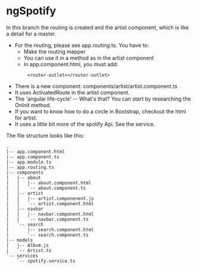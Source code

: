 # ngSpotify

In this branch the routing is created and the artist component, which is like a detail for a master.

* For the routing, please see app.routing.ts. You have to:
  * Make the routing mapper
  * You can use it in a method as in the artist component
  * In app.component.html, you must add:
```
        <router-outlet></router-outlet>
```
* There is a new component:  components/artist/artist.component.ts
* It uses ActivatedRoute in the artist component.
* The 'angular life-cycle' -- What's that?  You can start by researching the OnInit method.
* If you want to know how to do a circle in Bootstrap, checkout the html for artist.
* It uses a little bit more of the spotify Api.  See the service.

The file structure looks like this:
```
.
|-- app.component.html
|-- app.component.ts
|-- app.module.ts
|-- app.routing.ts
|-- components
|   |-- about
|   |   |-- about.component.html
|   |   `-- about.component.ts
|   |-- artist
|   |   |-- artist.componenent.js
|   |   `-- artist.component.html
|   |-- navbar
|   |   |-- navbar.component.html
|   |   `-- navbar.component.ts
|   `-- search
|       |-- search.component.html
|       `-- search.component.ts
|-- models
|   |-- Album.js
|   `-- Artist.ts
`-- services
    `-- spotify.service.ts
```
